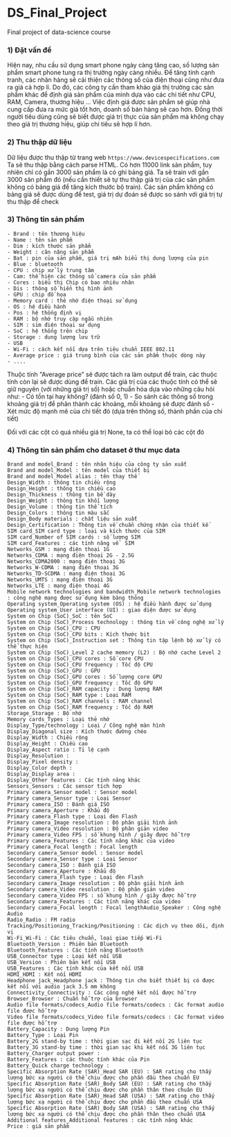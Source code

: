 # DS_Final_Project

Final project of data-science course

### 1) Đặt vấn đề
Hiện nay, nhu cầu sử dụng smart phone ngày càng tăng cao, số lượng sản phẩm smart phone tung ra thị trường ngày càng nhiều. Để tăng tính cạnh tranh, các nhãn hàng sẽ cải thiện các thông số của điện thoại cũng như đưa ra giá cả hợp lí. 
Do đó, các công ty cần tham khảo giá thị trường các sản phẩm khác để định giá sản phẩm của mình dựa vào các chi tiết như CPU, RAM, Camera, thương hiệu ... 
Việc định giá được sản phẩm sẽ giúp nhà cung cấp đưa ra mức giá tốt hơn, doanh số bán hàng sẽ cao hơn. Đồng thời người tiêu dùng cũng sẽ biết được giá trị thực của sản phẩm mà không chạy theo giá trị thương hiệu, giúp chi tiêu sẽ hợp lí hơn.

### 2) Thu thập dữ liệu
Dữ liệu được thu thập từ trang web `https://www.devicespecifications.com`
Ta sẽ thu thập bằng cách parse HTML.
Có hơn 11000 link sản phẩm, tuy nhiên chỉ có gần 3000 sản phẩm là có ghi bảng giá.
Ta sẽ train với gần 3000 sản phẩm đó (nếu cần thiết sẽ tự thu thập giá trị của các sản phẩm không có bảng giá để tăng kích thước bộ train). Các sản phẩm không có bảng giá sẽ được dùng để test, giá trị dự đoán sẽ được so sánh với giá trị tự thu thập để check

### 3) Thông tin sản phẩm
    - Brand : tên thương hiệu
    - Name : tên sản phẩm
    - Dim : kích thước sản phẩm
    - Weight : cân nặng sản phẩm
    - Bat : pin của sản phẩm, giá trị mAh biểu thị dung lượng của pin
    - Blue : bluetooth
    - CPU : chip xử lý trung tâm
    - Cam: thể hiện các thông số camera của sản phẩm
    - Cores : biểu thị Chip có bao nhiêu nhân
    - Dis : thông số hiển thị hình ảnh
    - GPU : chip đồ họa
    - Memory card : thẻ nhớ điện thoại sử dụng
    - OS : hệ điều hành 
    - Pos : hệ thống định vị
    - RAM : bộ nhớ truy cập ngẫu nhiên
    - SIM : sim điện thoại sử dụng
    - SoC : hệ thống trên chip
    - Storage : dung lượng lưu trữ 
    - USB 
    - Wi-Fi : cách kết nối dựa trên tiêu chuẩn IEEE 802.11
    - Average price : giá trung bình của các sản phẩm thuộc dòng này
    - ....
 
 Thuộc tính "Average price" sẽ được tách ra làm output để train, các thuộc tính còn lại sẽ được dùng để train.
 Các giá trị của các thuộc tính có thể sẽ giữ nguyên (với những giá trị số) hoặc chuẩn hóa dựa vào những câu hỏi như:
    - Có tồn tại hay không? (đánh số 0, 1)
    - So sánh các thông số trong khoảng giá trị để phân thành các khoảng, mỗi khoảng sẽ được đánh số
    - Xét mức độ mạnh mẽ của chi tiết đó (dựa trên thông số, thành phần của chi tiết)
    
 Đối với các cột có quá nhiều giá trị None, ta có thể loại bỏ các cột đó

### 4) Thông tin sản phẩm cho dataset ở thư mục data
    Brand and model_Brand : tên nhãn hiệu của công ty sản xuất
    Brand and model_Model : tên model của thiết bị
    Brand and model_Model alias : tên thay thế
    Design_Width : thông tin chiều rộng
    Design_Height : thông tin chiều cao
    Design_Thickness : thông tin bề dày
    Design_Weight : thông tin khối lượng
    Design_Volume : thông tin thể tích
    Design_Colors : thông tin màu sắc
    Design_Body materials : chất liệu sản xuất
    Design_Certification : Thông tin về chuẩn chứng nhận của thiết kế
    SIM card_SIM card type : loại và kích thước của SIM
    SIM card_Number of SIM cards : số lượng SIM
    SIM card_Features : các tính năng về  SIM
    Networks_GSM : mạng điện thoại 1G
    Networks_CDMA : mạng điện thoại 2G - 2.5G
    Networks_CDMA2000 : mạng điện thoại 3G
    Networks_W-CDMA : mạng điện thoại 3G
    Networks_TD-SCDMA : mạng điện thoại 3G
    Networks_UMTS : mạng điện thoại 3G
    Networks_LTE : mạng điện thoại 4G
    Mobile network technologies and bandwidth_Mobile network technologies : công nghệ mạng được sử dụng kèm băng thông
    Operating system_Operating system (OS) : hệ điều hành được sử dụng
    Operating system_User interface (UI) : giao diện được sử dụng
    System on Chip (SoC)_SoC : tên SoC
    System on Chip (SoC)_Process technology : thông tin về công nghệ xử lý 
    System on Chip (SoC)_CPU : CPU
    System on Chip (SoC)_CPU bits : Kích thước bit 
    System on Chip (SoC)_Instruction set : Thông tin tập lệnh bộ xử lý có thể thực hiện
    System on Chip (SoC)_Level 2 cache memory (L2) : Bộ nhớ cache Level 2
    System on Chip (SoC)_CPU cores : Số core CPU
    System on Chip (SoC)_CPU frequency : Tốc độ CPU
    System on Chip (SoC)_GPU : GPU
    System on Chip (SoC)_GPU cores : Số lượng core GPU 
    System on Chip (SoC)_GPU frequency : Tốc độ GPU
    System on Chip (SoC)_RAM capacity : Dung lượng RAM
    System on Chip (SoC)_RAM type : Loại RAM
    System on Chip (SoC)_RAM channels : RAM channel
    System on Chip (SoC)_RAM frequency : Tốc độ RAM
    Storage_Storage : Bộ nhớ
    Memory cards_Types : Loại thẻ nhớ
    Display_Type/technology : Loại / Công nghệ màn hình
    Display_Diagonal size : Kích thước đường chéo
    Display_Width : Chiều rộng
    Display_Height : Chiều cao
    Display_Aspect ratio : Tỉ lệ cạnh
    Display_Resolution : 
    Display_Pixel density : 
    Display_Color depth : 
    Display_Display area : 
    Display_Other features : Các tính năng khác
    Sensors_Sensors : Các sensor tích hợp
    Primary camera_Sensor model : Sensor model
    Primary camera_Sensor type : Loại Sensor
    Primary camera_ISO : Đánh giá ISO
    Primary camera_Aperture : Khẩu độ
    Primary camera_Flash type : Loại đèn Flash
    Primary camera_Image resolution : Độ phân giải hình ảnh
    Primary camera_Video resolution : Độ phân giản video
    Primary camera_Video FPS : số khung hình / giây được hỗ trợ
    Primary camera_Features : Các tính năng khác của video
    Primary camera_Focal length : Focal length
    Secondary camera_Sensor model : Sensor model
    Secondary camera_Sensor type : Loại Sensor
    Secondary camera_ISO : Đánh giá ISO
    Secondary camera_Aperture : Khẩu độ
    Secondary camera_Flash type : Loại đèn Flash
    Secondary camera_Image resolution : Độ phân giải hình ảnh
    Secondary camera_Video resolution : Độ phân giản video
    Secondary camera_Video FPS : số khung hình / giây được hỗ trợ
    Secondary camera_Features : Các tính năng khác của video
    Secondary camera_Focal length : Focal lengthAudio_Speaker : Công nghệ Audio
    Radio_Radio : FM radio
    Tracking/Positioning_Tracking/Positioning : Các dịch vụ theo dõi, định vị
    Wi-Fi_Wi-Fi : Các tiêu chuẩn, loại giao tiếp Wi-Fi
    Bluetooth_Version : Phiên bản Bluetooth
    Bluetooth_Features : Các tính năng Bluetooth
    USB_Connector type : Loại kết nối USB
    USB_Version : Phiên bản kết nối USB
    USB_Features : Các tính khác của kết nối USB
    HDMI_HDMI : Kết nối HDMI
    Headphone jack_Headphone jack : Thông tin cho biết thiết bị có được kết nối với audio jack 3.5 mm không
    Connectivity_Connectivity : Các công nghệ kết nối được hỗ trợ
    Browser_Browser : Chuẩn hỗ trợ của browser
    Audio file formats/codecs_Audio file formats/codecs : Các format audio file được hỗ trợ
    Video file formats/codecs_Video file formats/codecs : Các format video file được hỗ trợ
    Battery_Capacity : Dung lượng Pin
    Battery_Type : Loại Pin
    Battery_2G stand-by time : thời gian sạc đi kết nối 2G liên tục 
    Battery_3G stand-by time : thời gian sạc khi kết nối 3G liên tục
    Battery_Charger output power : 
    Battery_Features : các thuộc tính khác của Pin
    Battery_Quick charge technology : 
    Specific Absorption Rate (SAR)_Head SAR (EU) : SAR rating cho thấy lượng bức xạ người có thể chịu được cho phần đầu theo chuẩn EU
    Specific Absorption Rate (SAR)_Body SAR (EU) : SAR rating cho thấy lượng bức xạ người có thể chịu được cho phần thân theo chuân EU
    Specific Absorption Rate (SAR)_Head SAR (USA) : SAR rating cho thấy lượng bức xạ người có thể chịu được cho phần đầu theo chuẩn USA
    Specific Absorption Rate (SAR)_Body SAR (USA) : SAR rating cho thấy lượng bức xạ người có thể chịu được cho phần thân theo chuẩn USA
    Additional features_Additional features : các tính năng khác 
    Price : giá sản phẩm
